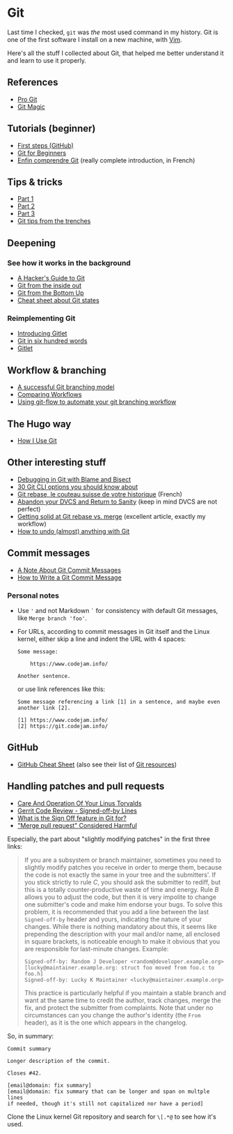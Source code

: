 # Git

Last time I checked, `git` was *the* most used command in my history.
Git is one of the first software I install on a new machine, with
[Vim](vim.html).

Here's all the stuff I collected about Git, that helped me better
understand it and learn to use it properly.

## References

* [Pro Git](https://git-scm.com/book/en/v2)
* [Git Magic](http://www-cs-students.stanford.edu/~blynn/gitmagic/)

## Tutorials (beginner)

* [First steps (GitHub)](https://try.github.io/)
* [Git for Beginners](http://www.sitepoint.com/git-for-beginners/)
* [Enfin comprendre Git](http://www.miximum.fr/enfin-comprendre-git.html) (really complete introduction, in French)

## Tips & tricks

* [Part 1](http://hugogiraudel.com/2014/03/10/git-tips-and-tricks-part-1/)
* [Part 2](http://hugogiraudel.com/2014/03/17/git-tips-and-tricks-part-2/)
* [Part 3](http://hugogiraudel.com/2014/03/24/git-tips-and-tricks-part-3/)
* [Git tips from the trenches](https://ochronus.com/git-tips-from-the-trenches/)

## Deepening

### See how it works in the background

* [A Hacker's Guide to Git](http://wildlyinaccurate.com/a-hackers-guide-to-git)
* [Git from the inside out](https://codewords.recurse.com/issues/two/git-from-the-inside-out)
* [Git from the Bottom Up](http://jwiegley.github.io/git-from-the-bottom-up/)
* [Cheat sheet about Git states](http://codepen.io/HugoGiraudel/full/d7a439ac945a29dcad9f02d831b731e6/)

### Reimplementing Git

* [Introducing Gitlet](http://maryrosecook.com/blog/post/introducing-gitlet)
* [Git in six hundred words](http://maryrosecook.com/blog/post/git-in-six-hundred-words)
* [Gitlet](http://gitlet.maryrosecook.com/docs/gitlet.html)

## Workflow & branching

* [A successful Git branching model](http://nvie.com/posts/a-successful-git-branching-model/)
* [Comparing Workflows](http://www.atlassian.com/git/tutorials/comparing-workflows/)
* [Using git-flow to automate your git branching workflow](http://jeffkreeftmeijer.com/2010/why-arent-you-using-git-flow/)

## The Hugo way

* [How I Use Git](https://hugogiraudel.com/2018/02/17/how-i-use-git/)

## Other interesting stuff

* [Debugging in Git with Blame and Bisect](http://www.sitepoint.com/debugging-git-blame-bisect/)
* [30 Git CLI options you should know about](https://medium.com/@porteneuve/30-git-cli-options-you-should-know-about-15423e8771df)
* [Git rebase, le couteau suisse de votre historique](http://www.miximum.fr/git-rebase.html) (French)
* [Abandon your DVCS and Return to Sanity](http://bitquabit.com/post/unorthodocs-abandon-your-dvcs-and-return-to-sanity/) (keep in mind DVCS are not perfect)
* [Getting solid at Git rebase vs. merge](https://medium.com/@porteneuve/getting-solid-at-git-rebase-vs-merge-4fa1a48c53aa) (excellent article, exactly my workflow)
* [How to undo (almost) anything with Git](https://github.com/blog/2019-how-to-undo-almost-anything-with-git)

## Commit messages

* [A Note About Git Commit Messages](http://tbaggery.com/2008/04/19/a-note-about-git-commit-messages.html)
* [How to Write a Git Commit Message](http://chris.beams.io/posts/git-commit/)

### Personal notes

* Use `'` and not Markdown `` ` `` for consistency with default Git
  messages, like `Merge branch 'foo'`.

* For URLs, according to commit messages in Git itself and the Linux
  kernel, either skip a line and indent the URL with 4 spaces:

  ```
  Some message:

      https://www.codejam.info/

  Another sentence.
  ```

  or use link references like this:

  ```text
  Some message referencing a link [1] in a sentence, and maybe even
  another link [2].

  [1] https://www.codejam.info/
  [2] https://git.codejam.info/
  ```

## GitHub

* [GitHub Cheat Sheet](https://github.com/tiimgreen/github-cheat-sheet)
  (also see their list of [Git resources](https://github.com/tiimgreen/github-cheat-sheet#git-resources))

## Handling patches and pull requests

* [Care And Operation Of Your Linus Torvalds](https://www.kernel.org/doc/Documentation/SubmittingPatches)
* [Gerrit Code Review - Signed-off-by Lines](http://gerrit.googlecode.com/svn/documentation/2.0/user-signedoffby.html)
* [What is the Sign Off feature in Git for?](https://stackoverflow.com/questions/1962094/what-is-the-sign-off-feature-in-git-for/14044024#14044024)
* ["Merge pull request" Considered Harmful](http://blog.spreedly.com/2014/06/24/merge-pull-request-considered-harmful/)

Especially, the part about "slightly modifying patches" in the first
three links:

> If you are a subsystem or branch maintainer, sometimes you need to
> slightly modify patches you receive in order to merge them, because
> the code is not exactly the same in your tree and the submitters'. If
> you stick strictly to rule *C*, you should ask the submitter to
> rediff, but this is a totally counter-productive waste of time and
> energy. Rule *B* allows you to adjust the code, but then it is very
> impolite to change one submitter's code and make him endorse your
> bugs. To solve this problem, it is recommended that you add a line
> between the last `Signed-off-by` header and yours, indicating the
> nature of your changes. While there is nothing mandatory about this,
> it seems like prepending the description with your mail and/or name,
> all enclosed in square brackets, is noticeable enough to make it
> obvious that you are responsible for last-minute changes. Example:
>
> ```
> Signed-off-by: Random J Developer <random@developer.example.org>
> [lucky@maintainer.example.org: struct foo moved from foo.c to foo.h]
> Signed-off-by: Lucky K Maintainer <lucky@maintainer.example.org>
> ```
>
> This practice is particularly helpful if you maintain a stable branch
> and want at the same time to credit the author, track changes, merge
> the fix, and protect the submitter from complaints. Note that under no
> circumstances can you change the author's identity (the `From`
> header), as it is the one which appears in the changelog.

So, in summary:

```
Commit summary

Longer description of the commit.

Closes #42.

[email@domain: fix summary]
[email@domain: fix summary that can be longer and span on multple lines
if needed, though it's still not capitalized nor have a period]
```

Clone the Linux kernel Git repository and search for `\[.*@` to see how
it's used.

